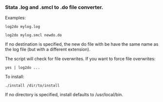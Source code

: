 ### Stata .log and .smcl to .do file converter.

Examples:

```
log2do mylog.log
```

```
log2do mylog.smcl newdo.do
```

If no destination is specified, the new do file with
be have the same name as the log file (but with a different extension).

The script will check for file overwrites. If you want to force file overwrites:

```
yes | log2do ...
```


To install:
```
./install /dir/to/install
```
If no directory is specified, install defaults to /usr/local/bin.
